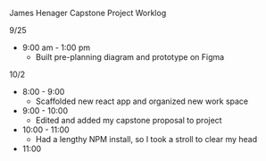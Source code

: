 James Henager Capstone Project Worklog

9/25 
  - 9:00 am - 1:00 pm 
    - Built pre-planning diagram and prototype on Figma

10/2
  - 8:00 - 9:00
    - Scaffolded new react app and organized new work space
  - 9:00 - 10:00
    - Edited and added my capstone proposal to project
  - 10:00 - 11:00 
    - Had a lengthy NPM install, so I took a stroll to clear my head
  - 11:00 